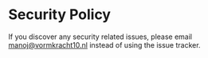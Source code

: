 # Security Policy

If you discover any security related issues, please email manoj@vormkracht10.nl instead of using the issue tracker.
